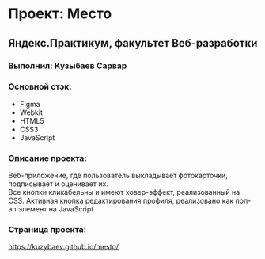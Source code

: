 # Проект: Место

## Яндекс.Практикум, факультет Веб-разработки 
### Выполнил: Кузыбаев Сарвар 

### Основной стэк: 
* Figma
* Webkit 
* HTML5 
* CSS3 
* JavaScript

### Описание проекта: 

Веб-приложение, где пользователь выкладывает фотокарточки, подписывает и оценивает их.  
Все кнопки кликабельны и имеют ховер-эффект, реализованный на CSS. 
Активная кнопка редактирования профиля, реализовано как поп-ап элемент на JavaScript. 

### Страница проекта:

https://kuzybaev.github.io/mesto/ 
